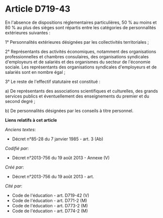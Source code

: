# Article D719-43

En l'absence de dispositions réglementaires particulières, 50 % au moins et 80 % au plus des sièges sont répartis entre les
catégories de personnalités extérieures suivantes :

1° Personnalités extérieures désignées par les collectivités territoriales ;

2° Représentants des activités économiques, notamment des organisations professionnelles et chambres consulaires, des
organisations syndicales d'employeurs et de salariés et des organismes du secteur de l'économie sociale. Les représentants
des organisations syndicales d'employeurs et de salariés sont en nombre égal ;

3° Le reste de l'effectif statutaire est constitué :

a) De représentants des associations scientifiques et culturelles, des grands services publics et éventuellement des
enseignements du premier et du second degré ;

b) De personnalités désignées par les conseils à titre personnel.

**Liens relatifs à cet article**

_Anciens textes_:

  - Décret n°85-28 du 7 janvier 1985 - art. 3 (Ab)

_Codifié par_:

  - Décret n°2013-756 du 19 août 2013 -  Annexe (V)

_Créé par_:

  - Décret n°2013-756 du 19 août 2013 - art.

_Cité par_:

  - Code de l'éducation - art. D719-42 (V)
  - Code de l'éducation - art. D771-2 (M)
  - Code de l'éducation - art. D773-2 (M)
  - Code de l'éducation - art. D774-2 (M)
